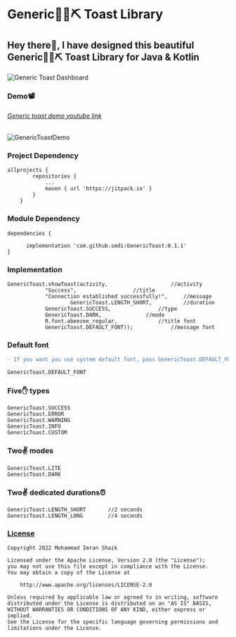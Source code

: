 # Generic💎🔮⛏ Toast Library

## Hey there👋, I have designed this beautiful Generic💎🔮⛏ Toast Library for Java & Kotlin

![Generic Toast Dashboard](https://user-images.githubusercontent.com/30797411/174608282-8dd4e674-e23b-4d2b-b78c-468092c44328.svg)

### Demo📽

###### [Generic toast demo youtube link](https://youtu.be/jDFGACv8s2w)

![GenericToastDemo](https://user-images.githubusercontent.com/30797411/174627178-f3a14e18-5b8d-48a6-bed9-35f48623da05.gif)

### Project Dependency

```
allprojects {
		repositories {
			...
			maven { url 'https://jitpack.io' }
		}
	}
```

### Module Dependency

```
dependencies {

	  implementation 'com.github.smdi:GenericToast:0.1.1'
}

```

### Implementation

```
GenericToast.showToast(activity,					//activity
			"Success",					//title
			"Connection established successfully!",		//message
                	GenericToast.LENGTH_SHORT, 			//duration
			GenericToast.SUCCESS, 				//type
			GenericToast.DARK, 				//mode
			R.font.abeezee_regular, 			//title font
			GenericToast.DEFAULT_FONT));			//message font
```

### Default font
```diff
- If you want you use system default font, pass GenericToast.DEFAULT_FONT as parameter

GenericToast.DEFAULT_FONT

```
### Five✋ types

```
GenericToast.SUCCESS
GenericToast.ERROR
GenericToast.WARNING
GenericToast.INFO
GenericToast.CUSTOM
```

### Two✌ modes

```
GenericToast.LITE
GenericToast.DARK
```

### Two✌ dedicated durations⏰

```
GenericToast.LENGTH_SHORT       //2 seconds
GenericToast.LENGTH_LONG        //4 seconds
```

### [License](http://www.apache.org/licenses/LICENSE-2.0)

```
Copyright 2022 Mohammad Imran Shaik

Licensed under the Apache License, Version 2.0 (the "License");
you may not use this file except in compliance with the License.
You may obtain a copy of the License at

	http://www.apache.org/licenses/LICENSE-2.0

Unless required by applicable law or agreed to in writing, software
distributed under the License is distributed on an "AS IS" BASIS,
WITHOUT WARRANTIES OR CONDITIONS OF ANY KIND, either express or implied.
See the License for the specific language governing permissions and
limitations under the License.
```
